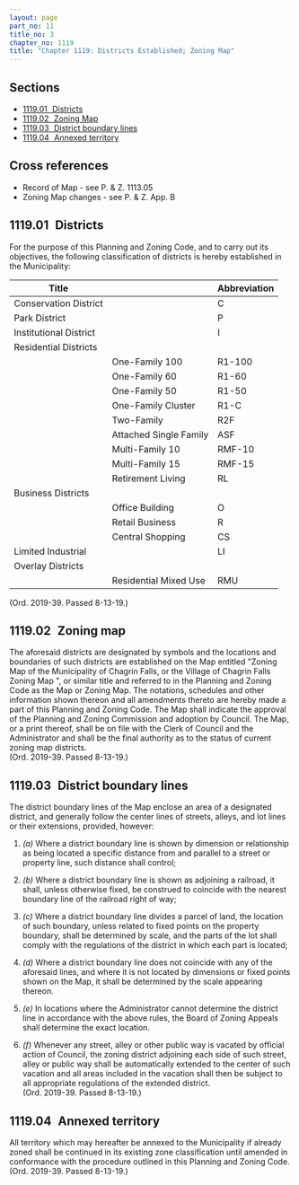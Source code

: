 ```yaml
---
layout: page
part_no: 11
title_no: 3
chapter_no: 1119
title: "Chapter 1119: Districts Established; Zoning Map"
---
```


## Sections

* [1119.01   Districts](#111901-districts)
* [1119.02   Zoning Map](#111902-zoning-map)
* [1119.03   District boundary lines](#111903-district-boundary-lines)
* [1119.04   Annexed territory](#111904-annexed-territory)

## Cross references

* Record of Map - see P. & Z. 1113.05
* Zoning Map changes - see P. & Z. App. B

## 1119.01   Districts

For the purpose of this Planning and Zoning Code, and to carry out its
objectives, the following classification of districts is hereby established in
the Municipality:

| Title                  |                        | Abbreviation |
|------------------------|------------------------|--------------|
| Conservation District  |                        | C            |
| Park District          |                        | P            |
| Institutional District |                        | I            |
| Residential Districts  |                        |              |
|                        | One-Family 100         | R1-100       |
|                        | One-Family 60          | R1-60        |
|                        | One-Family 50          | R1-50        |
|                        | One-Family Cluster     | R1-C         |
|                        | Two-Family             | R2F          |
|                        | Attached Single Family | ASF          |
|                        | Multi-Family 10        | RMF-10       |
|                        | Multi-Family 15        | RMF-15       |
|                        | Retirement Living      | RL           |
| Business Districts     |                        |              |
|                        | Office Building        | O            |
|                        | Retail Business        | R            |
|                        | Central Shopping       | CS           |
| Limited Industrial     |                        | LI           |
| Overlay Districts      |                        |              |
|                        | Residential Mixed Use  | RMU          |

(Ord. 2019-39. Passed 8-13-19.)

## 1119.02   Zoning map

The aforesaid districts are designated by symbols and the locations and
boundaries of such districts are established on the Map entitled "Zoning Map of
the Municipality of Chagrin Falls, or the Village of Chagrin Falls Zoning Map ",
or similar title and referred to in the Planning and Zoning Code as the Map or
Zoning Map. The notations, schedules and other information shown thereon and all
amendments thereto are hereby made a part of this Planning and Zoning Code. The
Map shall indicate the approval of the Planning and Zoning Commission and
adoption by Council. The Map, or a print thereof, shall be on file with the
Clerk of Council and the Administrator and shall be the final authority as to
the status of current zoning map districts.  
(Ord. 2019-39. Passed 8-13-19.)

## 1119.03   District boundary lines

The district boundary lines of the Map enclose an area of a designated district,
and generally follow the center lines of streets, alleys, and lot lines or their
extensions, provided, however:

1. _(a)_ Where a district boundary line is shown by dimension or relationship as
being located a specific distance from and parallel to a street or property
line, such distance shall control;

2. _(b)_ Where a district boundary line is shown as adjoining a railroad, it
shall, unless otherwise fixed, be construed to coincide with the nearest
boundary line of the railroad right of way;

3. _(c)_ Where a district boundary line divides a parcel of land, the location
of such boundary, unless related to fixed points on the property boundary, shall
be determined by scale, and the parts of the lot shall comply with the
regulations of the district in which each part is located;

4. _(d)_ Where a district boundary line does not coincide with any of the
aforesaid lines, and where it is not located by dimensions or fixed points shown
on the Map, it shall be determined by the scale appearing thereon.

5. _(e)_ In locations where the Administrator cannot determine the district line
in accordance with the above rules, the Board of Zoning Appeals shall determine
the exact location.

6. _(f)_ Whenever any street, alley or other public way is vacated by official
action of Council, the zoning district adjoining each side of such street, alley
or public way shall be automatically extended to the center of such vacation and
all areas included in the vacation shall then be subject to all appropriate
regulations of the extended district.  
(Ord. 2019-39. Passed 8-13-19.)

## 1119.04   Annexed territory

All territory which may hereafter be annexed to the Municipality if already
zoned shall be continued in its existing zone classification until amended in
conformance with the procedure outlined in this Planning and Zoning Code.  
(Ord. 2019-39. Passed 8-13-19.)
